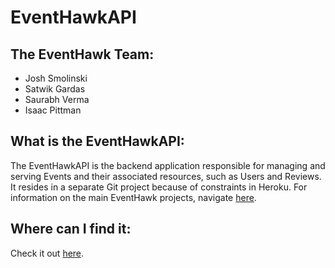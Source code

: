 # EventHawkAPI

## The EventHawk Team:
* Josh Smolinski
* Satwik Gardas
* Saurabh Verma
* Isaac Pittman

## What is the EventHawkAPI:

The EventHawkAPI is the backend application responsible for managing and serving Events and their associated resources, such as Users and Reviews. It resides in a separate Git project because of constraints in Heroku. For information on the main EventHawk projects, navigate [here](https://github.com/sv-uml/EventHawk).

## Where can I find it:
Check it out [here](eventhawkapi.herokuapp.com).